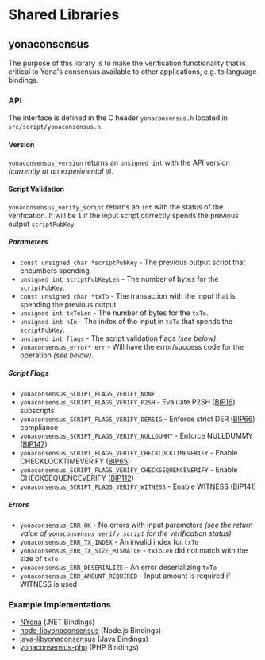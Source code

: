 Shared Libraries
================

## yonaconsensus

The purpose of this library is to make the verification functionality that is critical to Yona's consensus available to other applications, e.g. to language bindings.

### API

The interface is defined in the C header `yonaconsensus.h` located in  `src/script/yonaconsensus.h`.

#### Version

`yonaconsensus_version` returns an `unsigned int` with the API version *(currently at an experimental `0`)*.

#### Script Validation

`yonaconsensus_verify_script` returns an `int` with the status of the verification. It will be `1` if the input script correctly spends the previous output `scriptPubKey`.

##### Parameters
- `const unsigned char *scriptPubKey` - The previous output script that encumbers spending.
- `unsigned int scriptPubKeyLen` - The number of bytes for the `scriptPubKey`.
- `const unsigned char *txTo` - The transaction with the input that is spending the previous output.
- `unsigned int txToLen` - The number of bytes for the `txTo`.
- `unsigned int nIn` - The index of the input in `txTo` that spends the `scriptPubKey`.
- `unsigned int flags` - The script validation flags *(see below)*.
- `yonaconsensus_error* err` - Will have the error/success code for the operation *(see below)*.

##### Script Flags
- `yonaconsensus_SCRIPT_FLAGS_VERIFY_NONE`
- `yonaconsensus_SCRIPT_FLAGS_VERIFY_P2SH` - Evaluate P2SH ([BIP16](https://github.com/bitcoin/bips/blob/master/bip-0016.mediawiki)) subscripts
- `yonaconsensus_SCRIPT_FLAGS_VERIFY_DERSIG` - Enforce strict DER ([BIP66](https://github.com/bitcoin/bips/blob/master/bip-0066.mediawiki)) compliance
- `yonaconsensus_SCRIPT_FLAGS_VERIFY_NULLDUMMY` - Enforce NULLDUMMY ([BIP147](https://github.com/bitcoin/bips/blob/master/bip-0147.mediawiki))
- `yonaconsensus_SCRIPT_FLAGS_VERIFY_CHECKLOCKTIMEVERIFY` - Enable CHECKLOCKTIMEVERIFY ([BIP65](https://github.com/bitcoin/bips/blob/master/bip-0065.mediawiki))
- `yonaconsensus_SCRIPT_FLAGS_VERIFY_CHECKSEQUENCEVERIFY` - Enable CHECKSEQUENCEVERIFY ([BIP112](https://github.com/bitcoin/bips/blob/master/bip-0112.mediawiki))
- `yonaconsensus_SCRIPT_FLAGS_VERIFY_WITNESS` - Enable WITNESS ([BIP141](https://github.com/bitcoin/bips/blob/master/bip-0141.mediawiki))

##### Errors
- `yonaconsensus_ERR_OK` - No errors with input parameters *(see the return value of `yonaconsensus_verify_script` for the verification status)*
- `yonaconsensus_ERR_TX_INDEX` - An invalid index for `txTo`
- `yonaconsensus_ERR_TX_SIZE_MISMATCH` - `txToLen` did not match with the size of `txTo`
- `yonaconsensus_ERR_DESERIALIZE` - An error deserializing `txTo`
- `yonaconsensus_ERR_AMOUNT_REQUIRED` - Input amount is required if WITNESS is used

### Example Implementations
- [NYona](https://github.com/NicolasDorier/NYona/blob/master/NYona/Script.cs#L814) (.NET Bindings)
- [node-libyonaconsensus](https://github.com/bitpay/node-libyonaconsensus) (Node.js Bindings)
- [java-libyonaconsensus](https://github.com/dexX7/java-libyonaconsensus) (Java Bindings)
- [yonaconsensus-php](https://github.com/Bit-Wasp/yonaconsensus-php) (PHP Bindings)
